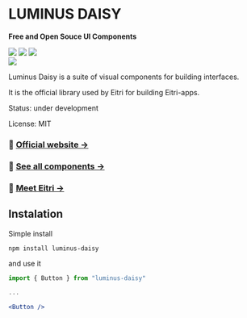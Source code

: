 # LUMINUS DAISY

**Free and Open Souce UI Components**

[![][version]](https://www.npmjs.com/package/luminus)
[![][commit]](https://github.com/tag/eitri-tech)
[![][license]](https://github.com/tag/eitri-tech/blob/master/LICENSE)  
[![][stars]](https://github.com/tag/eitri-tech)
<!-- [![][installs]](https://www.npmjs.com/package/luminus) -->


Luminus Daisy is a suite of visual components for building interfaces. 

It is the official library used by Eitri for building Eitri-apps.

Status: under development

License: MIT

### 📌 [Official website →](https://eitri.tech/)

### 📌 [See all components →](https://eitri.tech/components/)

### 📌 [Meet Eitri →](https://docs.eitri.tech/en/)

<!-- Animated Gif -->

<!-- Link to demo -->

## Instalation


Simple install

```
npm install luminus-daisy
```
and use it

```jsx
import { Button } from "luminus-daisy"

...

<Button />

```

[version]: https://badgen.net/github/tag/eitri-tech/luminus-2?label=Version&color=1AD1A5
[commit]: https://badgen.net/github/last-commit/tag/eitri-tech?label=Last%20commit&color=1AD1A5
[license]: https://badgen.net/github/license/tag/eitri-tech?label=License&color=1AD1A5
[stars]: https://badgen.net/github/stars/tag/eitri-tech?label=GitHub%20stars&color=1AD1A5
[docs-url]: https://docs.eitri.tech/en/
<!-- [contribute]: https://github.com/tag/eitri-tech/blob/master/.github/CONTRIBUTING.md -->
<!-- [contributors_img]: https://contrib.rocks/image?repo=tag/eitri-tech&columns=25&anon=1&max=300 -->
<!-- [contributors]: https://github.com/tag/eitri-tech/graphs/contributors -->
